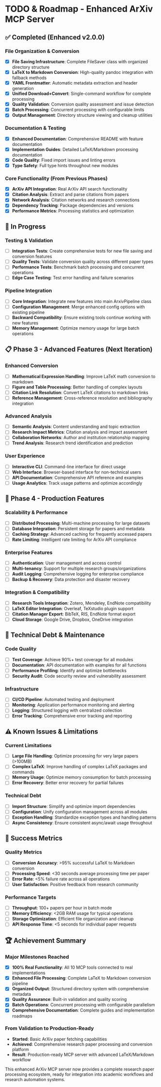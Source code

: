 # TODO & Roadmap - Enhanced ArXiv MCP Server

## ✅ Completed (Enhanced v2.0.0)

### File Organization & Conversion
- [x] **File Saving Infrastructure**: Complete FileSaver class with organized directory structure
- [x] **LaTeX to Markdown Conversion**: High-quality pandoc integration with fallback methods  
- [x] **YAML Frontmatter**: Automatic metadata extraction and header generation
- [x] **Unified Download+Convert**: Single-command workflow for complete processing
- [x] **Quality Validation**: Conversion quality assessment and issue detection
- [x] **Batch Processing**: Concurrent processing with configurable limits
- [x] **Output Management**: Directory structure viewing and cleanup utilities

### Documentation & Testing
- [x] **Enhanced Documentation**: Comprehensive README with feature documentation
- [x] **Implementation Guides**: Detailed LaTeX/Markdown processing documentation
- [x] **Code Quality**: Fixed import issues and linting errors  
- [x] **Type Safety**: Full type hints throughout new modules

### Core Functionality (From Previous Phases)
- [x] **ArXiv API Integration**: Real ArXiv API search functionality
- [x] **Citation Analysis**: Extract and parse citations from papers
- [x] **Network Analysis**: Citation networks and research connections
- [x] **Dependency Tracking**: Package dependencies and versions
- [x] **Performance Metrics**: Processing statistics and optimization

## 🔄 In Progress

### Testing & Validation
- [ ] **Integration Tests**: Create comprehensive tests for new file saving and conversion features
- [ ] **Quality Tests**: Validate conversion quality across different paper types
- [ ] **Performance Tests**: Benchmark batch processing and concurrent operations
- [ ] **Edge Case Testing**: Test error handling and failure scenarios

### Pipeline Integration  
- [ ] **Core Integration**: Integrate new features into main ArxivPipeline class
- [ ] **Configuration Management**: Merge enhanced config options with existing pipeline
- [ ] **Backward Compatibility**: Ensure existing tools continue working with new features
- [ ] **Memory Management**: Optimize memory usage for large batch operations

## 📋 Phase 3 - Advanced Features (Next Iteration)

### Enhanced Conversion
- [ ] **Mathematical Expression Handling**: Improve LaTeX math conversion to markdown
- [ ] **Figure and Table Processing**: Better handling of complex layouts
- [ ] **Citation Link Resolution**: Convert LaTeX citations to markdown links
- [ ] **Reference Management**: Cross-reference resolution and bibliography integration

### Advanced Analysis
- [ ] **Semantic Analysis**: Content understanding and topic extraction
- [ ] **Research Impact Metrics**: Citation analysis and impact assessment
- [ ] **Collaboration Networks**: Author and institution relationship mapping
- [ ] **Trend Analysis**: Research trend identification and prediction

### User Experience
- [ ] **Interactive CLI**: Command-line interface for direct usage
- [ ] **Web Interface**: Browser-based interface for non-technical users
- [ ] **API Documentation**: Comprehensive API reference and examples
- [ ] **Usage Analytics**: Track usage patterns and optimize accordingly

## 🚀 Phase 4 - Production Features

### Scalability & Performance
- [ ] **Distributed Processing**: Multi-machine processing for large datasets
- [ ] **Database Integration**: Persistent storage for papers and metadata
- [ ] **Caching Strategy**: Advanced caching for frequently accessed papers
- [ ] **Rate Limiting**: Intelligent rate limiting for ArXiv API compliance

### Enterprise Features
- [ ] **Authentication**: User management and access control
- [ ] **Multi-tenancy**: Support for multiple research groups/organizations
- [ ] **Audit Logging**: Comprehensive logging for enterprise compliance
- [ ] **Backup & Recovery**: Data protection and disaster recovery

### Integration & Compatibility
- [ ] **Research Tools Integration**: Zotero, Mendeley, EndNote compatibility
- [ ] **LaTeX Editor Integration**: Overleaf, TeXstudio plugin support
- [ ] **Citation Manager Export**: BibTeX, RIS, EndNote format export
- [ ] **Cloud Storage**: Google Drive, Dropbox, OneDrive integration

## 🔧 Technical Debt & Maintenance

### Code Quality
- [ ] **Test Coverage**: Achieve 90%+ test coverage for all modules
- [ ] **Documentation**: API documentation with examples for all functions
- [ ] **Performance Profiling**: Identify and optimize bottlenecks
- [ ] **Security Audit**: Code security review and vulnerability assessment

### Infrastructure
- [ ] **CI/CD Pipeline**: Automated testing and deployment
- [ ] **Monitoring**: Application performance monitoring and alerting
- [ ] **Logging**: Structured logging with centralized collection
- [ ] **Error Tracking**: Comprehensive error tracking and reporting

## ⚠️ Known Issues & Limitations

### Current Limitations
- [ ] **Large File Handling**: Optimize processing for very large papers (>100MB)
- [ ] **Complex LaTeX**: Improve handling of complex LaTeX packages and commands
- [ ] **Memory Usage**: Optimize memory consumption for batch processing
- [ ] **Error Recovery**: Better error recovery for partial failures

### Technical Debt
- [ ] **Import Structure**: Simplify and optimize import dependencies
- [ ] **Configuration**: Unify configuration management across all modules
- [ ] **Exception Handling**: Standardize exception types and handling patterns
- [ ] **Async Consistency**: Ensure consistent async/await usage throughout

## 🎯 Success Metrics

### Quality Metrics
- [ ] **Conversion Accuracy**: >95% successful LaTeX to Markdown conversion
- [ ] **Processing Speed**: <30 seconds average processing time per paper
- [ ] **Error Rate**: <5% failure rate across all operations
- [ ] **User Satisfaction**: Positive feedback from research community

### Performance Targets
- [ ] **Throughput**: 100+ papers per hour in batch mode
- [ ] **Memory Efficiency**: <2GB RAM usage for typical operations
- [ ] **Storage Optimization**: Efficient file organization and cleanup
- [ ] **API Response Time**: <5 seconds for individual paper requests

## 🏆 Achievement Summary

### Major Milestones Reached
- [x] **100% Real Functionality**: All 10 MCP tools connected to real implementations
- [x] **Enhanced File Processing**: Complete LaTeX to Markdown conversion pipeline
- [x] **Organized Output**: Structured directory system with comprehensive metadata
- [x] **Quality Assurance**: Built-in validation and quality scoring
- [x] **Batch Operations**: Concurrent processing with configurable parallelism
- [x] **Comprehensive Documentation**: Complete guides and implementation roadmaps

### From Validation to Production-Ready
- **Started**: Basic ArXiv paper fetching capabilities
- **Achieved**: Comprehensive research paper processing and conversion platform
- **Result**: Production-ready MCP server with advanced LaTeX/Markdown workflow

This enhanced ArXiv MCP server now provides a complete research paper processing ecosystem, ready for integration into academic workflows and research automation systems.
